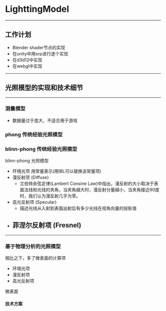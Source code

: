 # LighttingModel

---

## 工作计划

- Blender shader节点的实现
- 在unity中用srp进行逐个实现
- 在d3d12中实现
- 在webgl中实现

---


## 光照模型的实现和技术细节

---

### 测量模型
- 数据量过于庞大，不适合用于游戏

### phong 传统经验光照模型


### blinn-phong 传统经验光照模型

blinn-phong 光照模型

- 环境光项 用常量表示(用IBL可以替换该常量项)
- 漫反射项 (Diffuse)
    - 兰伯特余弦定律(Lambert Consine Law)中指出，漫反射的大小取决于表面法线和光线的夹角，当夹角越大时，漫反射分量越小，当夹角接近90度时，我们认为漫反射几乎为零。
- 高光反射项 (Specular)
    - 描述光线从入射到表面出射后有多少光线在视角向量的投影值
- 菲涅尔反射项 (Fresnel)
    - 

--- 

### 基于物理分析的光照模型

相比之下，多了微表面的计算项

- 环境光项
- 漫反射项
- 高光反射项

微表面

#### 技术方案
